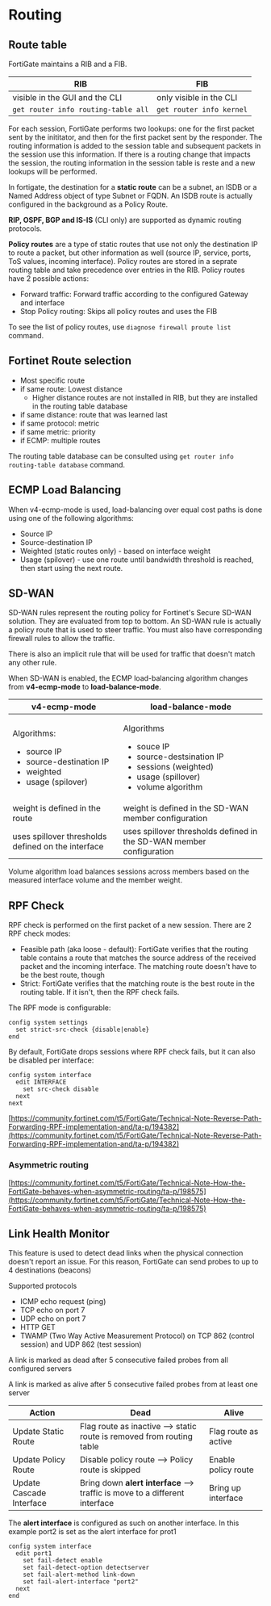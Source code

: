 # Routing

## Route table

FortiGate maintains a RIB and a FIB.

| RIB                                 | FIB                      |
| ----------------------------------- | ------------------------ |
| visible in the GUI and the CLI      | only visible in the CLI  |
| `get router info routing-table all` | `get router info kernel` |

For each session, FortiGate performs two lookups: one for the first packet sent by the inititator, and then for the first packet sent by the responder. The routing information is added to the session table and subsequent packets in the session use this information. If there is a routing change that impacts the session, the routing information in the session table is reste and a new lookups will be performed.

In fortigate, the destination for a **static route** can be a subnet, an ISDB or a Named Address object of type Subnet or FQDN. An ISDB route is actually configured in the background as a Policy Route.

**RIP, OSPF, BGP and IS-IS** (CLI only) are supported as dynamic routing protocols.

**Policy routes** are a type of static routes that use not only the destination IP to route a packet, but other information as well (source IP, service, ports, ToS values, incoming interface). Policy routes are stored in a seprate routing table and take precedence over entries in the RIB. Policy routes have 2 possible actions:

* Forward traffic: Forward traffic according to the configured Gateway and interface
* Stop Policy routing: Skips all policy routes and uses the FIB

To see the list of policy routes, use `diagnose firewall proute list` command.

## Fortinet Route selection

* Most specific route
* if same route: Lowest distance
  * Higher distance routes are not installed in RIB, but they are installed in the routing table database
* if same distance: route that was learned last
* if same protocol: metric
* if same metric: priority
* if ECMP: multiple routes

The routing table database can be consulted using `get router info routing-table database` command.

## ECMP Load Balancing

When v4-ecmp-mode is used, load-balancing over equal cost paths is done using one of the following algorithms:

* Source IP
* Source-destination IP
* Weighted (static routes only) - based on interface weight
* Usage (spilover) - use one route until bandwidth threshold is reached, then start using the next route.

## SD-WAN

SD-WAN rules represent the routing policy for Fortinet's Secure SD-WAN solution. They are evaluated from top to bottom. An SD-WAN rule is actually a policy route that is used to steer traffic. You must also have corresponding firewall rules to allow the traffic.&#x20;

There is also an implicit rule that will be used for traffic that doesn't match any other rule.

When SD-WAN is enabled, the ECMP load-balancing algorithm changes from **v4-ecmp-mode** to **load-balance-mode**.&#x20;



| v4-ecmp-mode                                                                                                           | load-balance-mode                                                                                                                                         |
| ---------------------------------------------------------------------------------------------------------------------- | --------------------------------------------------------------------------------------------------------------------------------------------------------- |
| <p>Algorithms:</p><ul><li>source IP</li><li>source-destination IP</li><li>weighted </li><li>usage (spilover)</li></ul> | <p>Algorithms</p><ul><li>souce IP</li><li>source-destsination IP</li><li>sessions (weighted)</li><li>usage (spillover)</li><li>volume algorithm</li></ul> |
| weight is defined in the route                                                                                         | weight is defined in the SD-WAN member configuration                                                                                                      |
| uses spillover thresholds defined on the interface                                                                     | uses spillover thresholds defined in the SD-WAN member configuration                                                                                      |

Volume algorithm load balances sessions across members based on the measured interface volume and the member weight.

## RPF Check

RPF check is performed on the first packet of a new session. There are 2 RPF check modes:

* Feasible path (aka loose - default): FortiGate verifies that the routing table contains a route that matches the source address of the received packet and the incoming interface.  The matching route doesn't have to be the best route, though
* Strict: FortiGate verifies that the matching route is the best route in the routing table. If it isn't, then the RPF check fails.

The RPF mode is configurable:

```
config system settings
  set strict-src-check {disable|enable}
end
```

By default, FortiGate drops sessions where RPF check fails, but it can also be disabled per interface:

```
config system interface 
  edit INTERFACE
    set src-check disable
  next
next
```

[https://community.fortinet.com/t5/FortiGate/Technical-Note-Reverse-Path-Forwarding-RPF-implementation-and/ta-p/194382](https://community.fortinet.com/t5/FortiGate/Technical-Note-Reverse-Path-Forwarding-RPF-implementation-and/ta-p/194382)

### Asymmetric routing

[https://community.fortinet.com/t5/FortiGate/Technical-Note-How-the-FortiGate-behaves-when-asymmetric-routing/ta-p/198575](https://community.fortinet.com/t5/FortiGate/Technical-Note-How-the-FortiGate-behaves-when-asymmetric-routing/ta-p/198575)

## Link Health Monitor

This feature is used to detect dead links when the physical connection doesn't report an issue. For this reason, FortiGate can send probes to up to 4 destinations (beacons)

Supported protocols

* ICMP echo request (ping)
* TCP echo on port 7
* UDP echo on port 7
* HTTP GET
* TWAMP (Two Way Active Measurement Protocol) on TCP 862 (control session) and UDP 862 (test session)&#x20;

A link is marked as dead after 5 consecutive failed probes from all configured servers

A link is marked as alive after 5 consecutive failed probes from at least one server

| Action                   | Dead                                                                        | Alive                |
| ------------------------ | --------------------------------------------------------------------------- | -------------------- |
| Update Static Route      | Flag route as inactive --> static route is removed from routing table       | Flag route as active |
| Update Policy Route      | Disable policy route --> Policy route is skipped                            | Enable policy route  |
| Update Cascade Interface | Bring down **alert interface** --> traffic is move to a different interface | Bring up interface   |

The **alert interface** is configured as such on another interface. In this example port2 is set as the alert interface for prot1

```
config system interface
  edit port1
    set fail-detect enable
    set fail-detect-option detectserver
    set fail-alert-method link-down
    set fail-alert-interface "port2"
  next
end
```



